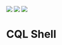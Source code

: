 [![](https://images.microbadger.com/badges/version/akr89/cqlsh.svg)](https://microbadger.com/images/akr89/cqlsh)
[![](https://images.microbadger.com/badges/image/akr89/cqlsh.svg)](https://microbadger.com/images/akr89/cqlsh)
[![](https://img.shields.io/badge/Docker%20Hub-%E2%86%92-blue.svg)](https://hub.docker.com/r/akr89/cqlsh)

# CQL Shell
